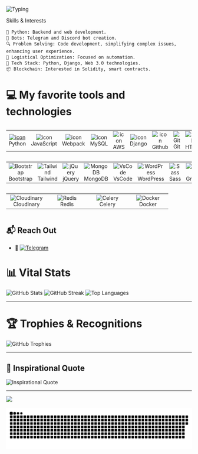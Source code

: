 
  ![Typing](https://readme-typing-svg.herokuapp.com?color=%2336BCF7&lines=🚀+Welcome+Aboard!+👋;👨‍💻+Backend+Developer;💥+Fueled+by+a+passion+for+Technology+&+Innovation+💥)


Skills & Interests

    🐍 Python: Backend and web development.
    🤖 Bots: Telegram and Discord bot creation.
    🔍 Problem Solving: Code development, simplifying complex issues, enhancing user experience.
    🎯 Logistical Optimization: Focused on automation.
    🌱 Tech Stack: Python, Django, Web 3.0 technologies.
    📦 Blockchain: Interested in Solidity, smart contracts.


# 💻 My favorite tools and technologies
<div style="display: flex; flex-wrap: wrap; justify-content: center;">
  <table>
    <tr>
      <td align="center" width="96">
        <a href="#macropower-tech">
          <img src="https://techstack-generator.vercel.app/python-icon.svg" alt="icon" width="65" height="65" />
        </a>
        <br>Python
      </td>
      <td align="center" width="96">
        <img src="https://techstack-generator.vercel.app/js-icon.svg" alt="icon" width="65" height="65" />
        <br>JavaScript
      </td>
      <td align="center" width="96">
        <img src="https://techstack-generator.vercel.app/webpack-icon.svg" alt="icon" width="65" height="65" />
        <br>Webpack
      </td>
      <td align="center" width="96">
        <img src="https://techstack-generator.vercel.app/mysql-icon.svg" alt="icon" width="65" height="65" />
        <br>MySQL
      </td>
      <td align="center" width="96">
        <img src="https://techstack-generator.vercel.app/aws-icon.svg" alt="icon" width="65" height="65" />
        <br>AWS
      </td>
      <td align="center" width="96">
        <img src="https://techstack-generator.vercel.app/django-icon.svg" alt="icon" width="65" height="65" />
        <br>Django
      </td>
      <td align="center" width="96">
        <img src="https://techstack-generator.vercel.app/github-icon.svg" alt="icon" width="65" height="65" />
        <br>Github
      </td>
      <td align="center" width="96"> 
        <img src="https://user-images.githubusercontent.com/25181517/192108372-f71d70ac-7ae6-4c0d-8395-51d8870c2ef0.png" width="48" height="48" alt="Git" />
        <br>Git
      </td>
      <td align="center"  width="96">
        <img src="https://skillicons.dev/icons?i=html" width="48" height="48" alt="HTML5" />
        <br>HTML5
      </td>
      <td align="center" width="96">
        <img src="https://skillicons.dev/icons?i=css" width="48" height="48" alt="CSS" />
        <br>CSS
      </td>
    </tr>
  </table>
  <table>
    <tr>
      <td align="center"  width="96">
        <img src="https://skillicons.dev/icons?i=bootstrap" width="48" height="48" alt="Bootstrap" />
        <br>Bootstrap
      </td>
      <td align="center" width="96">
        <img src="https://skillicons.dev/icons?i=tailwind" width="48" height="48" alt="Tailwind" />
        <br>Tailwind
      </td>
      <td align="center" width="96">
        <img src="https://skillicons.dev/icons?i=jquery" width="48" height="48" alt="jQuery" />
        <br>jQuery
      </td>
      <td align="center" width="96">
        <img src="https://skillicons.dev/icons?i=mongodb" width="48" height="48" alt="MongoDB" />
        <br>MongoDB
      </td>
      <td align="center" width="96">
        <img src="https://skillicons.dev/icons?i=vscode" width="48" height="48" alt="VsCode" />
        <br>VsCode
      </td>
      <td align="center" width="96">
        <img src="https://skillicons.dev/icons?i=wordpress" width="48" height="48" alt="WordPress" />
        <br>WordPress
      </td>
      <td align="center" width="96">
        <img src="https://skillicons.dev/icons?i=sass" width="48" height="48" alt="Sass" />
        <br>Sass
      </td>
      <td align="center" width="96">
        <img src="https://skillicons.dev/icons?i=graphql" width="48" height="48" alt="GraphQL" />
        <br>GraphQL
      </td>
      <td align="center" width="96">
        <img src="https://skillicons.dev/icons?i=postgres" width="48" height="48" alt="PostgreSQL" />
        <br>PostgreSQL
      </td>
    </tr>
  </table>
  <table>
    <tr>
      <td align="center" width="96">
        <img src="https://res.cloudinary.com/cloudinary/image/upload/v1585079526/cloudinary_icon.png" width="48" height="48" alt="Cloudinary" />
        <br>Cloudinary
      </td>
      <td align="center" width="96">
        <img src="https://img.icons8.com/color/48/000000/redis.png" width="48" height="48" alt="Redis" />
        <br>Redis
      </td>
      <td align="center" width="96">
        <img src="https://img.icons8.com/color/48/000000/celery.png" width="48" height="48" alt="Celery" />
        <br>Celery
      </td>
      <td align="center" width="96">
        <img src="https://skillicons.dev/icons?i=docker" width="48" height="48" alt="Docker" />
        <br>Docker
      </td>
    </tr>
  </table>
</div>




## 📬 **Reach Out**

- 🚀 [![Telegram](https://img.shields.io/badge/Telegram-%40DK_Oscar-2CA5E0?style=for-the-badge&logo=telegram&logoColor=white)](https://t.me/DK_Oscar)

# 📊 **Vital Stats**

![GitHub Stats](https://github-readme-stats.vercel.app/api?username=Oscardkyou&theme=tokyonight&hide_border=true&include_all_commits=false&count_private=false)
![GitHub Streak](https://github-readme-streak-stats.herokuapp.com/?user=Oscardkyou&theme=tokyonight&hide_border=true)
![Top Languages](https://github-readme-stats.vercel.app/api/top-langs/?username=Oscardkyou&theme=tokyonight&hide_border=true&include_all_commits=false&count_private=false&layout=compact)

---

# 🏆 **Trophies & Recognitions**

![GitHub Trophies](https://github-profile-trophy.vercel.app/?username=Oscardkyou&theme=radical&no-frame=true&no-bg=true&margin-w=4)

---

## 📜 **Inspirational Quote**

![Inspirational Quote](https://quotes-github-readme.vercel.app/api?type=horizontal&theme=radical)


</div>

---

![](https://github.com/halfrost/halfrost/blob/master/icons/header_1.png)

<!-- Generated by GPRM ( https://gprm.itsvg.in ) -->
<img alt="github-snake" src="github-user-contribution.svg" />


